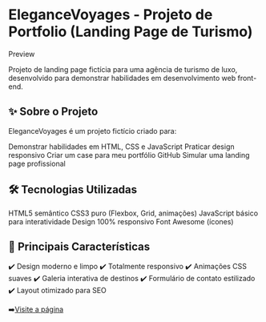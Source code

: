 # EleganceVoyages - Projeto de Portfolio (Landing Page de Turismo)
Preview

Projeto de landing page fictícia para uma agência de turismo de luxo, desenvolvido para demonstrar habilidades em desenvolvimento web front-end.

## ✨ Sobre o Projeto

EleganceVoyages é um projeto fictício criado para:

Demonstrar habilidades em HTML, CSS e JavaScript
Praticar design responsivo
Criar um case para meu portfólio GitHub
Simular uma landing page profissional

## 🛠 Tecnologias Utilizadas

HTML5 semântico
CSS3 puro (Flexbox, Grid, animações)
JavaScript básico para interatividade
Design 100% responsivo
Font Awesome (ícones)

## 🎨 Principais Características
✔️ Design moderno e limpo
✔️ Totalmente responsivo
✔️ Animações CSS suaves
✔️ Galeria interativa de destinos
✔️ Formulário de contato estilizado
✔️ Layout otimizado para SEO

➡️[Visite a página](https://zacgenius.github.io/tourism-test-lp/)
